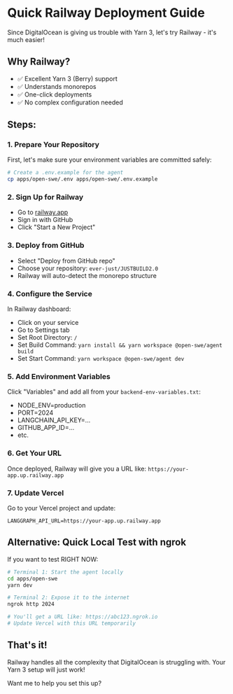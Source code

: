# Quick Railway Deployment Guide

Since DigitalOcean is giving us trouble with Yarn 3, let's try Railway - it's much easier!

## Why Railway?

- ✅ Excellent Yarn 3 (Berry) support
- ✅ Understands monorepos
- ✅ One-click deployments
- ✅ No complex configuration needed

## Steps:

### 1. Prepare Your Repository

First, let's make sure your environment variables are committed safely:

```bash
# Create a .env.example for the agent
cp apps/open-swe/.env apps/open-swe/.env.example
```

### 2. Sign Up for Railway

- Go to [railway.app](https://railway.app)
- Sign in with GitHub
- Click "Start a New Project"

### 3. Deploy from GitHub

- Select "Deploy from GitHub repo"
- Choose your repository: `ever-just/JUSTBUILD2.0`
- Railway will auto-detect the monorepo structure

### 4. Configure the Service

In Railway dashboard:

- Click on your service
- Go to Settings tab
- Set Root Directory: `/`
- Set Build Command: `yarn install && yarn workspace @open-swe/agent build`
- Set Start Command: `yarn workspace @open-swe/agent dev`

### 5. Add Environment Variables

Click "Variables" and add all from your `backend-env-variables.txt`:

- NODE_ENV=production
- PORT=2024
- LANGCHAIN_API_KEY=...
- GITHUB_APP_ID=...
- etc.

### 6. Get Your URL

Once deployed, Railway will give you a URL like:
`https://your-app.up.railway.app`

### 7. Update Vercel

Go to your Vercel project and update:

```
LANGGRAPH_API_URL=https://your-app.up.railway.app
```

## Alternative: Quick Local Test with ngrok

If you want to test RIGHT NOW:

```bash
# Terminal 1: Start the agent locally
cd apps/open-swe
yarn dev

# Terminal 2: Expose it to the internet
ngrok http 2024

# You'll get a URL like: https://abc123.ngrok.io
# Update Vercel with this URL temporarily
```

## That's it!

Railway handles all the complexity that DigitalOcean is struggling with. Your Yarn 3 setup will just work!

Want me to help you set this up?
